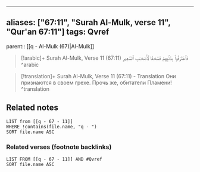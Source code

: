 
---
aliases: ["67:11", "Surah Al-Mulk, verse 11", "Qur'an 67:11"]
tags: Qvref
---

parent:: [[q - Al-Mulk (67)|Al-Mulk]]

> [!arabic]+ Surah Al-Mulk, Verse 11 (67:11)
> <span class="quran-arabic">فَٱعْتَرَفُوا۟ بِذَنۢبِهِمْ فَسُحْقًا لِّأَصْحَـٰبِ ٱلسَّعِيرِ</span>
^arabic

> [!translation]+ Surah Al-Mulk, Verse 11 (67:11) - Translation
> Они признаются в своем грехе. Прочь же, обитатели Пламени!
^translation



## Related notes
```dataview
LIST from [[q - 67 - 11]]
WHERE !contains(file.name, "q - ")
SORT file.name ASC
```

### Related verses (footnote backlinks)
```dataview
LIST FROM [[q - 67 - 11]] AND #Qvref
SORT file.name ASC
```

